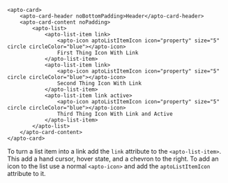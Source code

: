 ```
<apto-card>
    <apto-card-header noBottomPadding>Header</apto-card-header>
    <apto-card-content noPadding>
        <apto-list>
            <apto-list-item link>
                <apto-icon aptoListItemIcon icon="property" size="5" circle circleColor="blue"></apto-icon>
                First Thing Icon With Link
            </apto-list-item>
            <apto-list-item link>
                <apto-icon aptoListItemIcon icon="property" size="5" circle circleColor="blue"></apto-icon>
                Second Thing Icon With Link
            </apto-list-item>
            <apto-list-item link active>
                <apto-icon aptoListItemIcon icon="property" size="5" circle circleColor="blue"></apto-icon>
                Third Thing Icon With Link and Active
            </apto-list-item>
        </apto-list>
    </apto-card-content>
</apto-card>
```

To turn a list item into a link add the `link` attribute to the `<apto-list-item>`. This add a hand cursor, hover state, and a chevron to the right. To add an icon to the list use a normal `<apto-icon>` and add the `aptoListItemIcon` attribute to it.